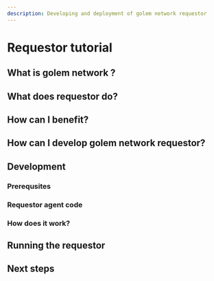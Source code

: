 ```yaml
---
description: Developing and deployment of golem network requestor
---
```


# Requestor tutorial

## What is golem network ?

## What does requestor do?

## How can I benefit?

## How can I develop golem network requestor?

## Development

### Prerequsites

### Requestor agent code

### How does it work?

## Running the requestor

## Next steps

